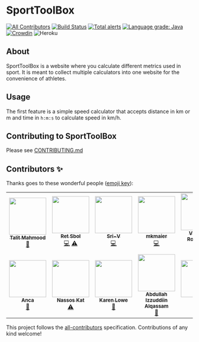 # SportToolBox
<!-- ALL-CONTRIBUTORS-BADGE:START - Do not remove or modify this section -->
[![All Contributors](https://img.shields.io/badge/all_contributors-14-orange.svg?style=flat-square)](#contributors-)<!-- ALL-CONTRIBUTORS-BADGE:END --> [![Build Status](https://travis-ci.org/Segelzwerg/SportToolBox.svg?branch=master)](https://travis-ci.org/Segelzwerg/SportToolBox) [![Total alerts](https://img.shields.io/lgtm/alerts/g/Segelzwerg/SportToolBox.svg?logo=lgtm&logoWidth=18)](https://lgtm.com/projects/g/Segelzwerg/SportToolBox/alerts/) [![Language grade: Java](https://img.shields.io/lgtm/grade/java/g/Segelzwerg/SportToolBox.svg?logo=lgtm&logoWidth=18)](https://lgtm.com/projects/g/Segelzwerg/SportToolBox/context:java) [![Crowdin](https://badges.crowdin.net/sporttoolbox/localized.svg)](https://crowdin.com/project/sporttoolbox) ![Heroku](https://heroku-badge.herokuapp.com/?app=sporttoolbox)

## About
SportToolBox is a website where you calculate different metrics used in sport. It is meant to collect multiple calculators into one website for the convenience of athletes.

## Usage

The first feature is a simple speed calculator that accepts distance in km or m and time in ```h:m:s``` to calculate speed in km/h.

## Contributing to SportToolBox

Please see [CONTRIBUTING.md](CONTRIBUTING.md)

## Contributors ✨

Thanks goes to these wonderful people ([emoji key](https://allcontributors.org/docs/en/emoji-key)):

<!-- ALL-CONTRIBUTORS-LIST:START - Do not remove or modify this section -->
<!-- prettier-ignore-start -->
<!-- markdownlint-disable -->
<table>
  <tr>
    <td align="center"><a href="http://www.TalitMahmood.TK"><img src="https://avatars3.githubusercontent.com/u/7698562?v=4" width="100px;" alt=""/><br /><sub><b>Talit Mahmood</b></sub></a><br /><a href="https://github.com/Segelzwerg/SportToolBox/commits?author=talitm555" title="Documentation">📖</a></td>
    <td align="center"><a href="https://github.com/retsbol"><img src="https://avatars3.githubusercontent.com/u/56402614?v=4" width="100px;" alt=""/><br /><sub><b>Ret Sbol</b></sub></a><br /><a href="https://github.com/Segelzwerg/SportToolBox/commits?author=retsbol" title="Code">💻</a> <a href="https://github.com/Segelzwerg/SportToolBox/commits?author=retsbol" title="Tests">⚠️</a></td>
    <td align="center"><a href="https://github.com/Sri-V"><img src="https://avatars2.githubusercontent.com/u/37359582?v=4" width="100px;" alt=""/><br /><sub><b>Sri-V</b></sub></a><br /><a href="https://github.com/Segelzwerg/SportToolBox/commits?author=Sri-V" title="Code">💻</a></td>
    <td align="center"><a href="https://github.com/mkmaier"><img src="https://avatars0.githubusercontent.com/u/15357854?v=4" width="100px;" alt=""/><br /><sub><b>mkmaier</b></sub></a><br /><a href="https://github.com/Segelzwerg/SportToolBox/commits?author=mkmaier" title="Code">💻</a></td>
    <td align="center"><a href="http://blog.bit-man.guru/"><img src="https://avatars2.githubusercontent.com/u/70292?v=4" width="100px;" alt=""/><br /><sub><b>Víctor A. Rodríguez</b></sub></a><br /><a href="#infra-bit-man" title="Infrastructure (Hosting, Build-Tools, etc)">🚇</a></td>
    <td align="center"><a href="https://github.com/qzxclkj"><img src="https://avatars1.githubusercontent.com/u/7895041?v=4" width="100px;" alt=""/><br /><sub><b>Trevor Lai</b></sub></a><br /><a href="https://github.com/Segelzwerg/SportToolBox/commits?author=qzxclkj" title="Documentation">📖</a> <a href="https://github.com/Segelzwerg/SportToolBox/commits?author=qzxclkj" title="Tests">⚠️</a> <a href="#infra-qzxclkj" title="Infrastructure (Hosting, Build-Tools, etc)">🚇</a></td>
    <td align="center"><a href="https://github.com/maximusKon"><img src="https://avatars1.githubusercontent.com/u/28565433?v=4" width="100px;" alt=""/><br /><sub><b>Konstantin</b></sub></a><br /><a href="https://github.com/Segelzwerg/SportToolBox/commits?author=maximusKon" title="Documentation">📖</a></td>
  </tr>
  <tr>
    <td align="center"><a href="https://github.com/Anca07"><img src="https://avatars0.githubusercontent.com/u/18334788?v=4" width="100px;" alt=""/><br /><sub><b>Anca</b></sub></a><br /><a href="#design-Anca07" title="Design">🎨</a></td>
    <td align="center"><a href="https://github.com/katsadim"><img src="https://avatars3.githubusercontent.com/u/16381881?v=4" width="100px;" alt=""/><br /><sub><b>Nassos Kat</b></sub></a><br /><a href="https://github.com/Segelzwerg/SportToolBox/commits?author=katsadim" title="Tests">⚠️</a></td>
    <td align="center"><a href="https://github.com/karenjoycelowe"><img src="https://avatars2.githubusercontent.com/u/1900340?v=4" width="100px;" alt=""/><br /><sub><b>Karen Lowe</b></sub></a><br /><a href="https://github.com/Segelzwerg/SportToolBox/commits?author=karenjoycelowe" title="Documentation">📖</a></td>
    <td align="center"><a href="https://github.com/abdullahizzuddiin"><img src="https://avatars2.githubusercontent.com/u/6801853?v=4" width="100px;" alt=""/><br /><sub><b>Abdullah Izzuddiin Alqassam</b></sub></a><br /><a href="https://github.com/Segelzwerg/SportToolBox/commits?author=abdullahizzuddiin" title="Documentation">📖</a></td>
    <td align="center"><a href="https://github.com/rods-honorio"><img src="https://avatars1.githubusercontent.com/u/7158377?v=4" width="100px;" alt=""/><br /><sub><b>Rods</b></sub></a><br /><a href="https://github.com/Segelzwerg/SportToolBox/commits?author=rods-honorio" title="Tests">⚠️</a></td>
    <td align="center"><a href="https://github.com/GledsonAfonso"><img src="https://avatars1.githubusercontent.com/u/17538186?v=4" width="100px;" alt=""/><br /><sub><b>Gledson Afonso</b></sub></a><br /><a href="https://github.com/Segelzwerg/SportToolBox/commits?author=GledsonAfonso" title="Code">💻</a></td>
    <td align="center"><a href="https://github.com/zoluu"><img src="https://avatars1.githubusercontent.com/u/53238391?v=4" width="100px;" alt=""/><br /><sub><b>zoluu</b></sub></a><br /><a href="https://github.com/Segelzwerg/SportToolBox/commits?author=zoluu" title="Documentation">📖</a></td>
  </tr>
</table>

<!-- markdownlint-enable -->
<!-- prettier-ignore-end -->
<!-- ALL-CONTRIBUTORS-LIST:END -->

This project follows the [all-contributors](https://github.com/all-contributors/all-contributors) specification. Contributions of any kind welcome!
